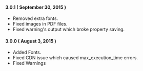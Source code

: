 #### 3.0.1 ( September 30, 2015 )
* Removed extra fonts.
* Fixed images in PDF files.
* Fixed warning's output which broke property saving.

#### 3.0.0 ( August 3, 2015 )
* Added Fonts.
* Fixed CDN issue which caused max_execution_time errors.
* Fixed Warnings